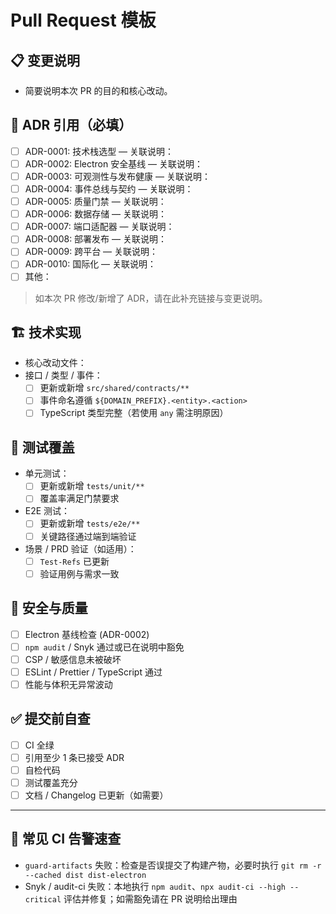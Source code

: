 ﻿# Pull Request 模板

## 📋 变更说明
- 简要说明本次 PR 的目的和核心改动。

## 📖 ADR 引用（必填）
- [ ] ADR-0001: 技术栈选型 — 关联说明：
- [ ] ADR-0002: Electron 安全基线 — 关联说明：
- [ ] ADR-0003: 可观测性与发布健康 — 关联说明：
- [ ] ADR-0004: 事件总线与契约 — 关联说明：
- [ ] ADR-0005: 质量门禁 — 关联说明：
- [ ] ADR-0006: 数据存储 — 关联说明：
- [ ] ADR-0007: 端口适配器 — 关联说明：
- [ ] ADR-0008: 部署发布 — 关联说明：
- [ ] ADR-0009: 跨平台 — 关联说明：
- [ ] ADR-0010: 国际化 — 关联说明：
- [ ] 其他：

> 如本次 PR 修改/新增了 ADR，请在此补充链接与变更说明。

## 🏗️ 技术实现
- 核心改动文件：
- 接口 / 类型 / 事件：
  - [ ] 更新或新增 `src/shared/contracts/**`
  - [ ] 事件命名遵循 `${DOMAIN_PREFIX}.<entity>.<action>`
  - [ ] TypeScript 类型完整（若使用 `any` 需注明原因）

## 🧪 测试覆盖
- 单元测试：
  - [ ] 更新或新增 `tests/unit/**`
  - [ ] 覆盖率满足门禁要求
- E2E 测试：
  - [ ] 更新或新增 `tests/e2e/**`
  - [ ] 关键路径通过端到端验证
- 场景 / PRD 验证（如适用）：
  - [ ] `Test-Refs` 已更新
  - [ ] 验证用例与需求一致

## 🔐 安全与质量
- [ ] Electron 基线检查 (ADR-0002)
- [ ] `npm audit` / Snyk 通过或已在说明中豁免
- [ ] CSP / 敏感信息未被破坏
- [ ] ESLint / Prettier / TypeScript 通过
- [ ] 性能与体积无异常波动

## ✅ 提交前自查
- [ ] CI 全绿
- [ ] 引用至少 1 条已接受 ADR
- [ ] 自检代码
- [ ] 测试覆盖充分
- [ ] 文档 / Changelog 已更新（如需要）

---

## 🧰 常见 CI 告警速查
- `guard-artifacts` 失败：检查是否误提交了构建产物，必要时执行 `git rm -r --cached dist dist-electron`
- Snyk / audit-ci 失败：本地执行 `npm audit`、`npx audit-ci --high --critical` 评估并修复；如需豁免请在 PR 说明给出理由
